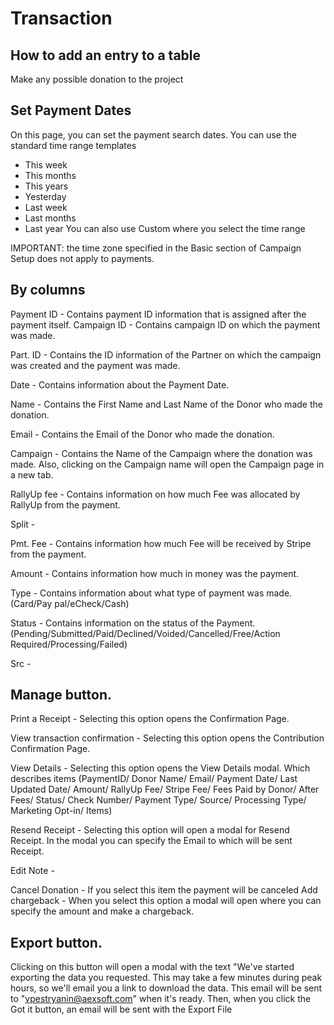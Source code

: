 # Transaction 

## How to add an entry to a table

Make any possible donation to the project

## Set Payment Dates

On this page, you can set the payment search dates.
You can use the standard time range templates
- This week
- This months
- This years 
- Yesterday 
- Last week
- Last months
- Last year
You can also use Custom where you select the time range

IMPORTANT: the time zone specified in the Basic section of Campaign Setup does not apply to payments.

## By columns
Payment ID - Contains payment ID information that is assigned after the payment itself. 
Campaign ID - Contains campaign ID on which the payment was made.

Part. ID - Contains the ID information of the Partner on which the campaign was created and the payment was made.

Date - Contains information about the Payment Date. 

Name - Contains the First Name and Last Name of the Donor who made the donation.

Email - Contains the Email of the Donor who made the donation.

Campaign - Contains the Name of the Campaign where the donation was made. Also, clicking on the Campaign name will open the Campaign page in a new tab.

RallyUp fee - Contains information on how much Fee was allocated by RallyUp from the payment.

Split - 

Pmt. Fee - Contains information how much Fee will be received by Stripe from the payment.

Amount - Contains information how much in money was the payment.

Type - Contains information about what type of payment was made. (Card/Pay pal/eCheck/Cash)

Status - Contains information on the status of the Payment. (Pending/Submitted/Paid/Declined/Voided/Cancelled/Free/Action Required/Processing/Failed)

Src - 

## Manage button. 


Print a Receipt - Selecting this option opens the Confirmation Page.

View transaction confirmation - Selecting this option opens the Contribution Confirmation Page.

View Details - Selecting this option opens the View Details modal. Which describes items 
(PaymentID/ Donor Name/ Email/ Payment Date/ Last Updated Date/ Amount/ RallyUp Fee/ Stripe Fee/ Fees Paid by Donor/ After Fees/ Status/ Check Number/ Payment Type/ Source/ Processing Type/ Marketing Opt-in/ Items)

Resend Receipt - Selecting this option will open a modal for Resend Receipt. In the modal you can specify the Email to which will be sent Receipt.

Edit Note - 

Cancel Donation - If you select this item the payment will be canceled
Add chargeback - When you select this option a modal will open where you can specify the amount and make a chargeback.


## Export button.

Clicking on this button will open a modal with the text "We've started exporting the data you requested. This may take a few minutes during peak hours, so we'll email you a link to download the data. This email will be sent to "vpestryanin@aexsoft.com" when it's ready. Then, when you click the Got it button, an email will be sent with the Export File
